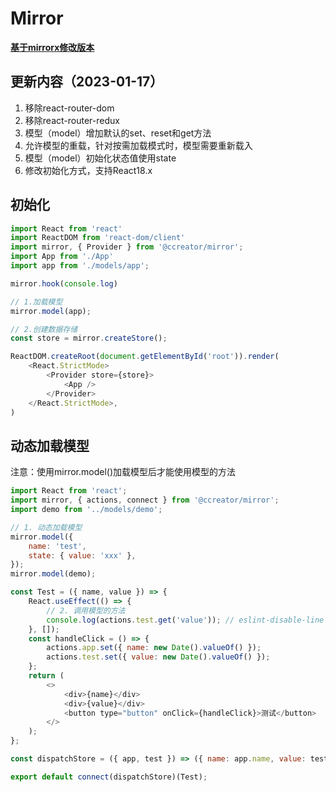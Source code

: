# Mirror

**[基于mirrorx修改版本](https://github.com/mirrorjs/mirror)**

## 更新内容（2023-01-17）

1. 移除react-router-dom
2. 移除react-router-redux
3. 模型（model）增加默认的set、reset和get方法
4. 允许模型的重载，针对按需加载模式时，模型需要重新载入
5. 模型（model）初始化状态值使用state
6. 修改初始化方式，支持React18.x


## 初始化
```js
import React from 'react'
import ReactDOM from 'react-dom/client'
import mirror, { Provider } from '@ccreator/mirror';
import App from './App'
import app from './models/app';

mirror.hook(console.log)

// 1.加载模型
mirror.model(app);

// 2.创建数据存储
const store = mirror.createStore();

ReactDOM.createRoot(document.getElementById('root')).render(
    <React.StrictMode>
        <Provider store={store}>
            <App />
        </Provider>
    </React.StrictMode>,
)
```

## 动态加载模型  

注意：使用mirror.model()加载模型后才能使用模型的方法

```js
import React from 'react';
import mirror, { actions, connect } from '@ccreator/mirror';
import demo from '../models/demo';

// 1. 动态加载模型
mirror.model({
    name: 'test',
    state: { value: 'xxx' },
});
mirror.model(demo);

const Test = ({ name, value }) => {
    React.useEffect(() => {
        // 2. 调用模型的方法
        console.log(actions.test.get('value')); // eslint-disable-line
    }, []);
    const handleClick = () => {
        actions.app.set({ name: new Date().valueOf() });
        actions.test.set({ value: new Date().valueOf() });
    };
    return (
        <>
            <div>{name}</div>
            <div>{value}</div>
            <button type="button" onClick={handleClick}>测试</button>
        </>
    );
};

const dispatchStore = ({ app, test }) => ({ name: app.name, value: test.value });

export default connect(dispatchStore)(Test);

```